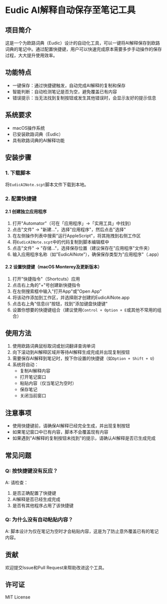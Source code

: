# Eudic AI解释自动保存至笔记工具

## 项目简介
这是一个为欧路词典（Eudic）设计的自动化工具，可以一键将AI解释保存到欧路词典的笔记中。通过配置快捷键，用户可以快速完成原本需要多步手动操作的保存过程，大大提升使用效率。

## 功能特点
- 一键保存：通过快捷键触发，自动完成AI解释的复制和保存
- 智能判断：自动检测笔记是否为空，避免覆盖已有内容
- 错误提示：当无法找到复制按钮或发生其他错误时，会显示友好的提示信息

## 系统要求
- macOS操作系统
- 已安装欧路词典（Eudic）
- 具有欧路词典的AI解释功能

## 安装步骤

### 1. 下载脚本
将`EudicAINote.scpt`脚本文件下载到本地。

### 2. 配置快捷键

#### 2.1 创建独立应用程序
1. 打开"Automator"（可在「应用程序」→「实用工具」中找到）
2. 点击"文件" → "新建..."，选择"应用程序"，然后点击"选择"
3. 在左侧操作列表中搜索"运行AppleScript"，将其拖拽到右侧工作区
4. 将`EudicAINote.scpt`中的代码复制到脚本编辑框中
5. 点击"文件" → "存储..."，选择保存位置（建议保存在"应用程序"文件夹）
6. 输入应用程序名称（如"EudicAINote"），确保保存类型为"应用程序"（.app）

#### 2.2 设置快捷键（macOS Monterey及更新版本）
1. 打开"快捷指令"（Shortcuts）应用
2. 点击右上角的"+"号创建新快捷指令
3. 在左侧搜索框中输入"打开App"或"Open App"
4. 将该动作添加到工作区，并选择刚才创建的EudicAINote.app
5. 点击右上角"信息(i)"按钮，找到"添加键盘快捷键"
6. 设置你想要的快捷键组合（建议使用`Control + Option + E`或其他不常用的组合）

## 使用方法

1. 使用欧路词典鼠标取词或划词翻译查询单词
2. 向下滚动到AI解释区域并等待AI解释生成完成并出现复制按钮
3. 需要保存AI解释到笔记时，按下你设置的快捷键（如`Option + Shift + U`）
4. 系统将自动：
   - 复制AI解释内容
   - 打开笔记窗口
   - 粘贴内容（仅当笔记为空时）
   - 保存笔记
   - 关闭当前窗口

## 注意事项
- 使用快捷键前，请确保AI解释已经完全生成，并出现复制按钮
- 如果笔记窗口中已有内容，脚本不会覆盖现有内容
- 如果遇到"AI解释的复制按钮未找到"的提示，请确认AI解释是否已生成完成

## 常见问题

### Q: 按快捷键没有反应？
A: 请检查：
1. 是否正确配置了快捷键
2. AI解释是否已经生成完成
3. 是否有其他程序占用了该快捷键

### Q: 为什么没有自动粘贴内容？
A: 脚本设计为仅在笔记为空时才会粘贴内容，这是为了防止意外覆盖已有的笔记内容。

## 贡献
欢迎提交Issue和Pull Request来帮助改进这个工具。

## 许可证
MIT License